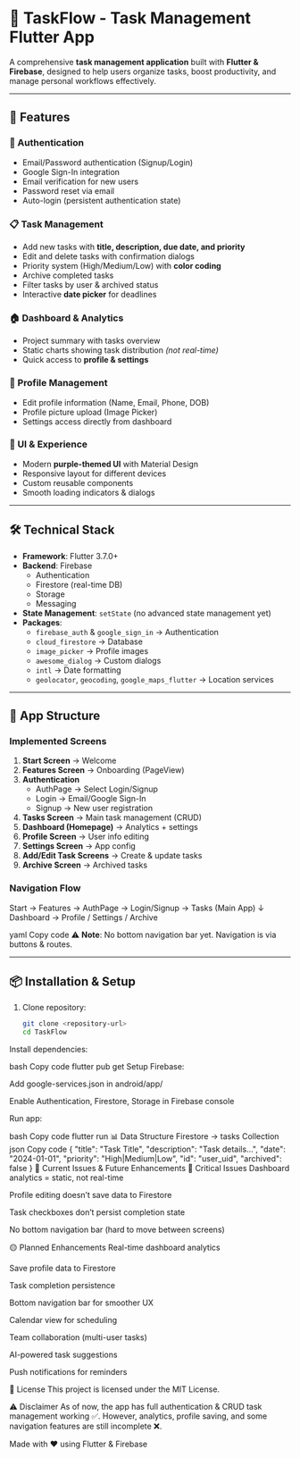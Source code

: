 # 📌 TaskFlow - Task Management Flutter App

A comprehensive **task management application** built with **Flutter & Firebase**, designed to help users organize tasks, boost productivity, and manage personal workflows effectively.

---

## 🚀 Features

### 🔐 Authentication
- Email/Password authentication (Signup/Login)  
- Google Sign-In integration  
- Email verification for new users  
- Password reset via email  
- Auto-login (persistent authentication state)  

### 📋 Task Management
- Add new tasks with **title, description, due date, and priority**  
- Edit and delete tasks with confirmation dialogs  
- Priority system (High/Medium/Low) with **color coding**  
- Archive completed tasks  
- Filter tasks by user & archived status  
- Interactive **date picker** for deadlines  

### 🏠 Dashboard & Analytics
- Project summary with tasks overview  
- Static charts showing task distribution *(not real-time)*  
- Quick access to **profile & settings**  

### 👤 Profile Management
- Edit profile information (Name, Email, Phone, DOB)  
- Profile picture upload (Image Picker)  
- Settings access directly from dashboard  

### 🎨 UI & Experience
- Modern **purple-themed UI** with Material Design  
- Responsive layout for different devices  
- Custom reusable components  
- Smooth loading indicators & dialogs  

---

## 🛠 Technical Stack
- **Framework**: Flutter 3.7.0+  
- **Backend**: Firebase  
  - Authentication  
  - Firestore (real-time DB)  
  - Storage  
  - Messaging  
- **State Management**: `setState` (no advanced state management yet)  
- **Packages**:  
  - `firebase_auth` & `google_sign_in` → Authentication  
  - `cloud_firestore` → Database  
  - `image_picker` → Profile images  
  - `awesome_dialog` → Custom dialogs  
  - `intl` → Date formatting  
  - `geolocator`, `geocoding`, `google_maps_flutter` → Location services  

---

## 📱 App Structure

### Implemented Screens
1. **Start Screen** → Welcome  
2. **Features Screen** → Onboarding (PageView)  
3. **Authentication**  
   - AuthPage → Select Login/Signup  
   - Login → Email/Google Sign-In  
   - Signup → New user registration  
4. **Tasks Screen** → Main task management (CRUD)  
5. **Dashboard (Homepage)** → Analytics + settings  
6. **Profile Screen** → User info editing  
7. **Settings Screen** → App config  
8. **Add/Edit Task Screens** → Create & update tasks  
9. **Archive Screen** → Archived tasks  

### Navigation Flow
Start → Features → AuthPage → Login/Signup → Tasks (Main App)
↓
Dashboard → Profile / Settings / Archive

yaml
Copy code
⚠️ **Note**: No bottom navigation bar yet. Navigation is via buttons & routes.  

---

## 📦 Installation & Setup

1. Clone repository:
   ```bash
   git clone <repository-url>
   cd TaskFlow
Install dependencies:

bash
Copy code
flutter pub get
Setup Firebase:

Add google-services.json in android/app/

Enable Authentication, Firestore, Storage in Firebase console

Run app:

bash
Copy code
flutter run
📊 Data Structure
Firestore → tasks Collection
json
Copy code
{
  "title": "Task Title",
  "description": "Task details...",
  "date": "2024-01-01",
  "priority": "High|Medium|Low",
  "id": "user_uid",
  "archived": false
}
🚧 Current Issues & Future Enhancements
🔴 Critical Issues
Dashboard analytics = static, not real-time

Profile editing doesn’t save data to Firestore

Task checkboxes don’t persist completion state

No bottom navigation bar (hard to move between screens)

🟡 Planned Enhancements
Real-time dashboard analytics

Save profile data to Firestore

Task completion persistence

Bottom navigation bar for smoother UX

Calendar view for scheduling

Team collaboration (multi-user tasks)

AI-powered task suggestions

Push notifications for reminders

📄 License
This project is licensed under the MIT License.

⚠️ Disclaimer
As of now, the app has full authentication & CRUD task management working ✅.
However, analytics, profile saving, and some navigation features are still incomplete ❌.

Made with ❤️ using Flutter & Firebase
